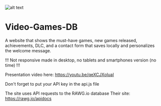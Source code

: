 ![alt text](https://www.cmc.ca/wp-content/uploads/2019/07/cad-header-background-2-300x91.jpg)

# Video-Games-DB
A website that shows the must-have games, new games released, achievements, DLC, and a contact form that saves locally and personalizes the welcome message.

!!! Not responsive made in desktop, no tablets and smartphones version (no time) !!!

Presentation video here: https://youtu.be/qeXCJXoluaI

Don't forget to put your API key in the api.js file

The site uses API requests to the RAWG.io database
Their site: https://rawg.io/apidocs
